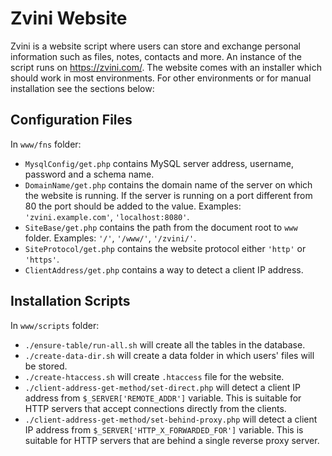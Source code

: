 Zvini Website
=============

Zvini is a website script where users can store and exchange
personal information such as files, notes, contacts and more.
An instance of the script runs on https://zvini.com/.
The website comes with an installer which should work in most environments.
For other environments or for manual installation see the sections below:

Configuration Files
-------------------
In `www/fns` folder:

* `MysqlConfig/get.php` contains MySQL server address,
username, password and a schema name.
* `DomainName/get.php` contains the domain name of the server on which
the website is running. If the server is running on a port different
from 80 the port should be added to the value. Examples:
`'zvini.example.com'`, `'localhost:8080'`.
* `SiteBase/get.php` contains the path from the document
root to `www` folder. Examples: `'/'`, `'/www/'`, `'/zvini/'`.
* `SiteProtocol/get.php` contains the website
protocol either `'http'` or `'https'`.
* `ClientAddress/get.php` contains a way to detect a client IP address.

Installation Scripts
--------------------
In `www/scripts` folder:
* `./ensure-table/run-all.sh` will create all the tables in the database.
* `./create-data-dir.sh` will create a data folder
in which users' files will be stored.
* `./create-htaccess.sh` will create `.htaccess` file for the website.
* `./client-address-get-method/set-direct.php` will detect a client
IP address from `$_SERVER['REMOTE_ADDR']` variable. This is suitable
for HTTP servers that accept connections directly from the clients.
* `./client-address-get-method/set-behind-proxy.php` will detect a
client IP address from `$_SERVER['HTTP_X_FORWARDED_FOR']` variable. This
is suitable for HTTP servers that are behind a single reverse proxy server.
